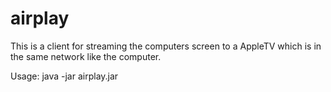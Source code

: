 # airplay

This is a client for streaming the computers screen to a AppleTV which is in the same network like the computer.

Usage:
java -jar airplay.jar
